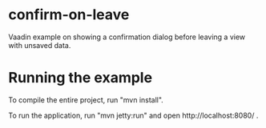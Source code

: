 confirm-on-leave
==============

Vaadin example on showing a confirmation dialog before leaving a view with unsaved
data.

Running the example
========

To compile the entire project, run "mvn install".

To run the application, run "mvn jetty:run" and open http://localhost:8080/ .

